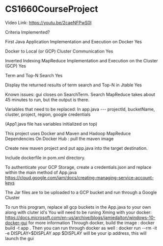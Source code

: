 # CS1660CourseProject

Video Link: https://youtu.be/2caeNFPwS0I

Criteria 	Implemented?

First Java Application Implementation and Execution on Docker 	Yes

Docker to Local (or GCP) Cluster Communication 	Yes

Inverted Indexing MapReduce Implementation and Execution on the Cluster (GCP) 	Yes

Term and Top-N Search 	Yes

Display the returned results of term search and Top-N in Jtable   Yes

Known issues: gui closes on SearchTerm. Search MapReduce takes about 45 minutes to run, but the output is there. 

Variables that need to be replaced: In app.java --- projectId, bucketName, cluster, project, region, google credentials

(App1.java file has variables initialized on top)

This project uses Docker and Maven and Hadoop MapReduce Dependencies
On Docker Hub : pull the maven image

Create new maven project and put app.java into the target destination.

Include dockerfile in pom.xml directory. 

To authenticate your GCP Storage, create a credentials.json and replace within the main method of App.java
https://cloud.google.com/iam/docs/creating-managing-service-account-keys

The Jar files are to be uploaded to a GCP bucket and run through a Google Cluster

To run this program, replace all gcp buckets in the App.java to your own along with cluter id's
You will need to be runing Xming with your docker: https://docs.microsoft.com/en-us/archive/blogs/jamiedalton/windows-10-docker-gui for more information
Through docker, build the image : docker build -t app .
Then you can run through docker as well : docker run --rm -it -e DISPLAY=$DISPLAY app
$DISPLAY will be your ip address, this will launch the gui 

